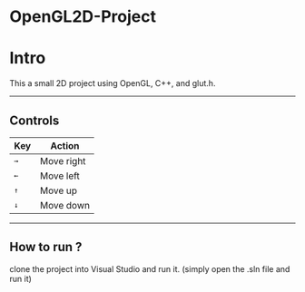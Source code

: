 # OpenGL2D-Project

# Intro
This a small 2D project using OpenGL, C++, and glut.h.

- - - -
## Controls
Key | Action|
------------- | -------------
<kbd>→</kbd> | Move right
<kbd>←</kbd> | Move left
<kbd>↑</kbd>  | Move up
<kbd>↓</kbd>  | Move down

- - - -
## How to run ?
clone the project into Visual Studio and run it. (simply open the .sln file and run it)





